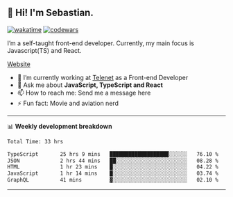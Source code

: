 ## 👋 Hi! I'm Sebastian.

[![wakatime](https://wakatime.com/badge/user/df0036c6-328a-4a39-be9b-e49417ed22a1.svg)](https://wakatime.com/@df0036c6-328a-4a39-be9b-e49417ed22a1)
[![codewars](https://www.codewars.com/users/sebavuye/badges/small)](https://www.codewars.com/users/sebavuye)

I’m a self-taught front-end developer. Currently, my main focus is Javascript(TS) and React.

[Website](https://sebastianvuye.be)

- 🔭 I’m currently working at [Telenet](https://telenet.be/) as a Front-end Developer
- 💬 Ask me about **JavaScript, TypeScript and React**
- 📫 How to reach me: Send me a message here
- ⚡ Fun fact: Movie and aviation nerd

-------

📊 **Weekly development breakdown**

<!--START_SECTION:waka-->

```txt
Total Time: 33 hrs

TypeScript       25 hrs 9 mins   ███████████████████░░░░░░   76.10 %
JSON             2 hrs 44 mins   ██░░░░░░░░░░░░░░░░░░░░░░░   08.28 %
HTML             1 hr 23 mins    █░░░░░░░░░░░░░░░░░░░░░░░░   04.22 %
JavaScript       1 hr 14 mins    █░░░░░░░░░░░░░░░░░░░░░░░░   03.74 %
GraphQL          41 mins         ▓░░░░░░░░░░░░░░░░░░░░░░░░   02.10 %
```

<!--END_SECTION:waka-->
-------
